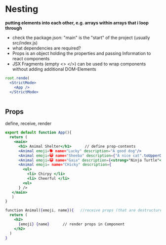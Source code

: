 # Nesting
**putting elements into each other, e.g. arrays within arrays that i loop through**
* check the package.json: "main" is the "start" of the project (usually src/index.js)
* what dependencies are required?
* Props is an object holding the properties and passing Information to react components
* JSX Fragments (empty <> </>) can be used to wrap components without adding additional DOM-Elements

```jsx
root.rende(
  <StrictMode>
    <App />
  </StrictMode>
```

```jsx

```

## Props
define, receive, render


```jsx
export default function App(){
  return (
    <main>
      <h1> Animal Shelter</h1>      // define prop-contents
      <Animal emoji=🐕 name="Lucky" description="A good dog"/>     
      <Animal emoji=😺 name="Sheeba" description={"A nice cat".toUpperCase()} />  // strings can be used in curly brackets but only makes sense if you also want to use JS 
      <Animal emoji=😺 name="Gaia" description={<strong>"Ninja Turtle"</strong>} />   // you could also use JSX 
      <Animal emoji= name="CHicky" description={
        <ul>
          <li> Chirpy </li>
          <li> Cheerful </li>
        <ul>
      } />
   </main>
   )
}

function Animal({emoji, name}){   //receive props (that are destructured)
  return (
    <h2> 
      {emoji} {name}      // render props in Component
    </h2>
  )
}
```
